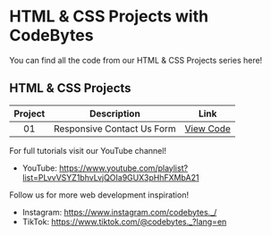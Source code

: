 # HTML & CSS Projects with CodeBytes
You can find all the code from our HTML & CSS Projects series here!

## HTML & CSS Projects
| Project | Description | Link
| :---: | ----- | --- |
| 01 | Responsive Contact Us Form | [View Code](https://github.com/CodeBytes94/html-css-projects/tree/main/responsive-contact-us-form)

For full tutorials visit our YouTube channel!
- YouTube: https://www.youtube.com/playlist?list=PLvvVSYZ1bhvLvjQOIa9GUX3pHhFXMbA21

Follow us for more web development inspiration!
- Instagram: https://www.instagram.com/codebytes._/
- TikTok: https://www.tiktok.com/@codebytes._?lang=en
